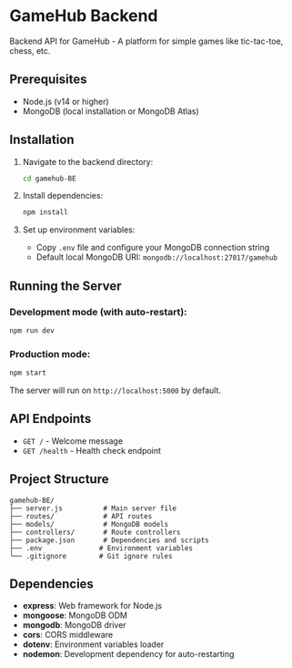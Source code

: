 # GameHub Backend

Backend API for GameHub - A platform for simple games like tic-tac-toe, chess, etc.

## Prerequisites

- Node.js (v14 or higher)
- MongoDB (local installation or MongoDB Atlas)

## Installation

1. Navigate to the backend directory:
   ```bash
   cd gamehub-BE
   ```

2. Install dependencies:
   ```bash
   npm install
   ```

3. Set up environment variables:
   - Copy `.env` file and configure your MongoDB connection string
   - Default local MongoDB URI: `mongodb://localhost:27017/gamehub`

## Running the Server

### Development mode (with auto-restart):
```bash
npm run dev
```

### Production mode:
```bash
npm start
```

The server will run on `http://localhost:5000` by default.

## API Endpoints

- `GET /` - Welcome message
- `GET /health` - Health check endpoint

## Project Structure

```
gamehub-BE/
├── server.js          # Main server file
├── routes/            # API routes
├── models/            # MongoDB models
├── controllers/       # Route controllers
├── package.json       # Dependencies and scripts
├── .env              # Environment variables
└── .gitignore        # Git ignore rules
```

## Dependencies

- **express**: Web framework for Node.js
- **mongoose**: MongoDB ODM
- **mongodb**: MongoDB driver
- **cors**: CORS middleware
- **dotenv**: Environment variables loader
- **nodemon**: Development dependency for auto-restarting
